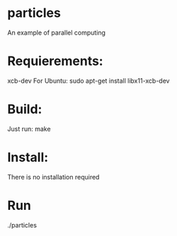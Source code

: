 # particles
An example of parallel computing

# Requierements:
xcb-dev
For Ubuntu:
sudo apt-get install libx11-xcb-dev

# Build:
Just run:
make

# Install:
There is no installation required

# Run
./particles
